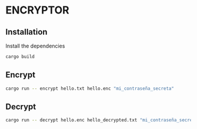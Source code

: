 # ENCRYPTOR

## Installation

Install the dependencies 

```sh
cargo build
```

## Encrypt
```sh
cargo run -- encrypt hello.txt hello.enc "mi_contraseña_secreta"
```
## Decrypt
```sh
cargo run -- decrypt hello.enc hello_decrypted.txt "mi_contraseña_secreta"
```
